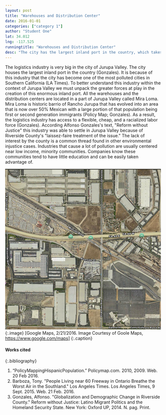 ```yaml
---
layout: post
title: "Warehouses and Distribution Center"
date: 2016-01-01
categories: ["category 1"]
author: "Student One"
lat: 34.012
lng: -117.525
runningtitle: "Warehouses and Distribution Center"
desc: "The city has the largest inland port in the country, which takes advantage of the large first and second generation immigrant labor force."
---
```

The logistics industry is very big in the city of Jurupa Valley. The city houses the largest inland port in the country (Gonzales). It is because of this industry that the city has become one of the most polluted cities in Southern California (LA Times). To better understand this industry within the context of Jurupa Valley we must unpack the greater forces at play in the creation of this enormous inland port. All the warehouses and the distribution centers are located in a part of Jurupa Valley called Mira Loma. Mira Loma is historic barrio of Rancho Jurupa that has evolved into an area that is now over 50% Mexican with a large portion of that population being first or second generation immigrants (Policy Map; Gonzales). As a result, the logistics industry has access to a flexible, cheap, and a racialized labor force (Gonzales). According Alfonso Gonzales's text, "Reform without Justice" this industry was able to settle in Jurupa Valley because of Riverside County's "laissez-faire treatment of the issue." The lack of interest by the county is a common thread found in other environmental injustice cases. Industries that cause a lot of pollution are usually centered near low income, minority communities. Companies know these communities tend to have little education and can be easily taken advantage of.

![Image 1](images/Warehouses_1.jpg) 
{:.image}
[Google Maps, 2/21/2016. Image Courtesy of Goole Maps, https://www.google.com/maps] 
{:.caption}

#### Works cited
{:.bibliography}
1. “PolicyMappingHispanicPopulation.” Policymap.com. 2010, 2009. Web. 20 Feb 2016.
2. Barboza, Tony. "People Living near 60 Freeway in Ontario Breathe the Worst Air in the Southland." Los Angeles Times. Los Angeles Times, 9 Sept. 2015. Web. 21 Feb. 2016.
3. Gonzales, Alfonso. "Globalization and Demographic Change in Riverside County." Reform without Justice: Latino Migrant Politics and the Homeland Security State. New York: Oxford UP, 2014. N. pag. Print.
